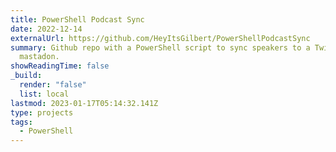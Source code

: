 ```yaml
---
title: PowerShell Podcast Sync
date: 2022-12-14
externalUrl: https://github.com/HeyItsGilbert/PowerShellPodcastSync
summary: Github repo with a PowerShell script to sync speakers to a Twitter list and to
  mastadon.
showReadingTime: false
_build:
  render: "false"
  list: local
lastmod: 2023-01-17T05:14:32.141Z
type: projects
tags:
  - PowerShell
---
```

